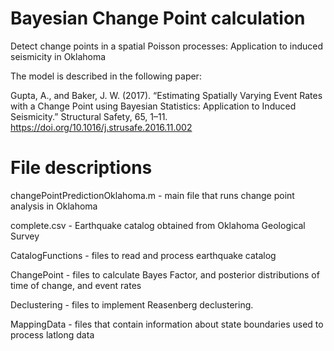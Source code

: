 # Bayesian Change Point calculation

Detect change points in a spatial Poisson processes: Application to induced seismicity in Oklahoma

The model is described in the following paper:

Gupta, A., and Baker, J. W. (2017). “Estimating Spatially Varying Event Rates with a Change Point using Bayesian Statistics: Application to Induced Seismicity.” Structural Safety, 65, 1–11. https://doi.org/10.1016/j.strusafe.2016.11.002

# File descriptions

changePointPredictionOklahoma.m - main file that runs change point analysis in Oklahoma

complete.csv - Earthquake catalog obtained from Oklahoma Geological Survey

CatalogFunctions - files to read and process earthquake catalog

ChangePoint - files to calculate Bayes Factor, and posterior distributions of time of change, and event rates

Declustering - files to implement Reasenberg declustering.

MappingData - files that contain information about state boundaries used to process latlong data

